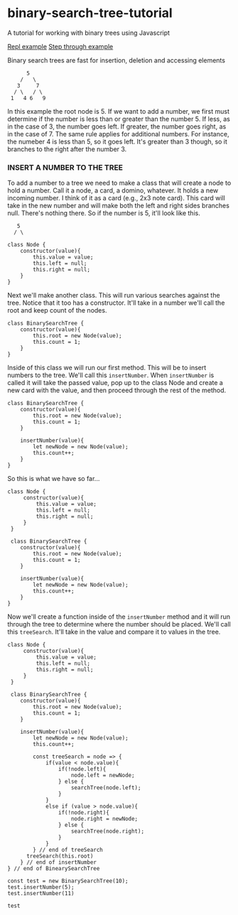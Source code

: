 # binary-search-tree-tutorial
A tutorial for working with binary trees using Javascript

[Repl example](https://repl.it/@webdevdave/pdxdavebinarysearchtree#main.js "Repl example")
[Step through example](http://www.pythontutor.com/live.html#code=class%20Node%20%7B%0A%20%20%20%20%20constructor%28value%29%7B%0A%20%20%20%20%20%20%20%20%20this.value%20%3D%20value%3B%0A%20%20%20%20%20%20%20%20%20this.left%20%3D%20null%3B%0A%20%20%20%20%20%20%20%20%20this.right%20%3D%20null%3B%0A%20%20%20%20%20%7D%0A%20%7D%0A%0A%20class%20BinarySearchTree%20%7B%0A%20%20%20%20constructor%28value%29%7B%0A%20%20%20%20%20%20%20%20this.root%20%3D%20new%20Node%28value%29%3B%0A%20%20%20%20%20%20%20%20this.count%20%3D%201%3B%0A%20%20%20%20%7D%0A%0A%20%20%20%20insertNumber%28value%29%7B%0A%20%20%20%20%20%20%20%20let%20newNode%20%3D%20new%20Node%28value%29%3B%0A%20%20%20%20%20%20%20%20this.count%2B%2B%3B%0A%0A%20%20%20%20%20%20%20%20const%20treeSearch%20%3D%20node%20%3D%3E%20%7B%0A%20%20%20%20%20%20%20%20%20%20%20%20if%28value%20%3C%20node.value%29%7B%0A%20%20%20%20%20%20%20%20%20%20%20%20%20%20%20%20if%28!node.left%29%7B%0A%20%20%20%20%20%20%20%20%20%20%20%20%20%20%20%20%20%20%20%20node.left%20%3D%20newNode%3B%0A%20%20%20%20%20%20%20%20%20%20%20%20%20%20%20%20%7D%20else%20%7B%0A%20%20%20%20%20%20%20%20%20%20%20%20%20%20%20%20%20%20%20%20searchTree%28node.left%29%3B%0A%20%20%20%20%20%20%20%20%20%20%20%20%20%20%20%20%7D%20%0A%20%20%20%20%20%20%20%20%20%20%20%20%7D%0A%20%20%20%20%20%20%20%20%20%20%20%20else%20if%20%28value%20%3E%20node.value%29%7B%0A%20%20%20%20%20%20%20%20%20%20%20%20%20%20%20%20if%28!node.right%29%7B%0A%20%20%20%20%20%20%20%20%20%20%20%20%20%20%20%20%20%20%20%20node.right%20%3D%20newNode%3B%0A%20%20%20%20%20%20%20%20%20%20%20%20%20%20%20%20%7D%20else%20%7B%0A%20%20%20%20%20%20%20%20%20%20%20%20%20%20%20%20%20%20%20%20searchTree%28node.right%29%3B%0A%20%20%20%20%20%20%20%20%20%20%20%20%20%20%20%20%7D%0A%20%20%20%20%20%20%20%20%20%20%20%20%7D%0A%20%20%20%20%20%20%20%20%7D%20//%20end%20of%20treeSearch%0A%20%20%20%20%20%20treeSearch%28this.root%29%0A%20%20%20%20%7D%20//%20end%20of%20insertNumber%0A%7D%20//%20end%20of%20BinearySearchTree%0A%0Aconst%20test%20%3D%20new%20BinarySearchTree%2810%29%3B%0Atest.insertNumber%285%29%3B%0Atest.insertNumber%2811%29%0A%0Atest&cumulative=false&curInstr=38&heapPrimitives=nevernest&mode=display&origin=opt-live.js&py=js&rawInputLstJSON=%5B%5D&textReferences=false "Pythontutor")

Binary search trees are fast for insertion, deletion and accessing elements
```
      5
    /   \
   3     7
  / \   / \
 1   4 6   9
 ```
 In this example the root node is 5.  If we want to add a number,
 we first must determine if the number is less than or greater than
 the number 5.  If less, as in the case of 3, the number goes left. 
 If greater, the number goes right, as in the case of 7. The same
 rule applies for additional numbers.  For instance, the numeber 4
 is less than 5, so it goes left.  It's greater than 3 though, so it
 branches to the right after the number 3.  
 

 ### INSERT A NUMBER TO THE TREE

 To add a number to a tree we need to make a class that will create
 a node to hold a number.  Call it a node, a card, a domino, whatever. 
 It holds a new incoming number.  I think of it as a card (e.g., 2x3 note card).
 This card will take in the new number and will make both the left and right
 sides branches null.  There's nothing there.  So if the number is 5, it'll look
 like this.

 ```
    5
   / \
 ```

 ```
 class Node {
     constructor(value){
         this.value = value;
         this.left = null;
         this.right = null;
     }
 }
```

Next we'll make another class. This will run various searches
against the tree.  Notice that it too has a constructor. 
It'll take in a number we'll call the root and keep count of
the nodes.

```
class BinarySearchTree {
    constructor(value){
        this.root = new Node(value);
        this.count = 1;
    }
}

```
Inside of this class we will run our first method.  This will be to 
insert numbers to the tree.  We'll call this ```insertNumber```.
When ```insertNumber``` is called it will take the passed value,
pop up to the class Node and create a new card with the value, and
then proceed through the rest of the method.
```
class BinarySearchTree {
    constructor(value){
        this.root = new Node(value);
        this.count = 1;
    }

    insertNumber(value){
        let newNode = new Node(value);
        this.count++;
    }
}
```
So this is what we have so far...
```
class Node {
     constructor(value){
         this.value = value;
         this.left = null;
         this.right = null;
     }
 }

 class BinarySearchTree {
    constructor(value){
        this.root = new Node(value);
        this.count = 1;
    }

    insertNumber(value){
        let newNode = new Node(value);
        this.count++;
    }
}

```

Now we'll create a function inside of the ```insertNumber``` method and
it will run through the tree to determine where the number should be placed.
We'll call this ```treeSearch```.  It'll take in the value and compare it to
values in the tree.

```
class Node {
     constructor(value){
         this.value = value;
         this.left = null;
         this.right = null;
     }
 }

 class BinarySearchTree {
    constructor(value){
        this.root = new Node(value);
        this.count = 1;
    }

    insertNumber(value){
        let newNode = new Node(value);
        this.count++;

        const treeSearch = node => {
            if(value < node.value){
                if(!node.left){
                    node.left = newNode;
                } else {
                    searchTree(node.left);
                } 
            }
            else if (value > node.value){
                if(!node.right){
                    node.right = newNode;
                } else {
                    searchTree(node.right);
                }
            }
        } // end of treeSearch
      treeSearch(this.root)
    } // end of insertNumber
} // end of BinearySearchTree

const test = new BinarySearchTree(10);
test.insertNumber(5);
test.insertNumber(11)

test
```